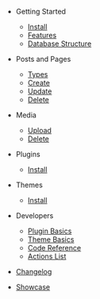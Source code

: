 - Getting Started
  - [Install](install)
  - [Features](features)
  - [Database Structure](database)

- Posts and Pages
  - [Types](pages/types)
  - [Create](pages/create)
  - [Update](pages/update)
  - [Delete](pages/delete)

- Media
  - [Upload](media/upload)
  - [Delete](media/delete)

- Plugins
  - [Install](plugins/)

- Themes
  - [Install](themes/)


- Developers
  - [Plugin Basics](developer/plugin-basics)
  - [Theme Basics](developer/theme-basics)
  - [Code Reference](developer/reference)
  - [Actions List](developer/actions)

- [Changelog](changelog)
- [Showcase](showcase)
